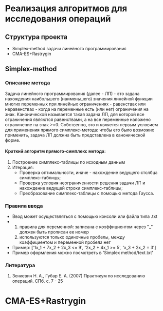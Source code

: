 # Реализация алгоритмов для исследования операций
## Структура проекта
 - Simplex-method задачи линейного программирования
 - CMA-ES+Rastrygin
## Simplex-method
### Описание метода
Задача линейного программирования (далее - ЛП) - это задача нахождения наибольшего (наименьшего) значения линейной функции многих переменных при линейных ограничениях - равенствах или неравенствах - когда на переменные есть (или нет) ограничения на знак.
Канонической называется такая задача ЛП, для которой все ограничения являются равенствами, а на все переменные наложено ограничение на знак >=0.
Собственно, это и является первым условием для применения прямого симплекс-метода: чтобы его было возможно применить, задача ЛП должна быть представлена в канонической форме.
#### Краткий алгоритм прямого-симплекс метода:
1. Построение симплекс-таблицы по исходным данным
2. Итерация:
   - Проверка оптимальности, иначе - нахождение ведущего столбца симплекс-таблицы;
   - Проверка условия неограниченности решения задачи ЛП и нахождение ведущей строки симплекс-таблицы;
   - Преобразование симплекс-таблицы с помощью метода Гаусса.

### Правила ввода
- Ввод может осуществляться с помощью консоли или файла типа .txt
- 1. правила для переменной:
         записана с коэффициентом
         через "_" должен быть прописан ее номер
  2. используются только одиночные пробелы, между коэффициентом и переменной пробела нет
- Пример: ['1x_1 + 7x_2 + 2x_3 <= 9', '2x_2 + 4x_1 >= 5', 'x_3 + 2x_2 = 3']
- Пример оформления можно посмотреть в 'Simplex method/text.txt'

### Литература
1. Зенкевич Н. А., Губар Е. А. (2007) Практикум по исследованию операций. СПб. с. 7 - 25

# CMA-ES+Rastrygin
